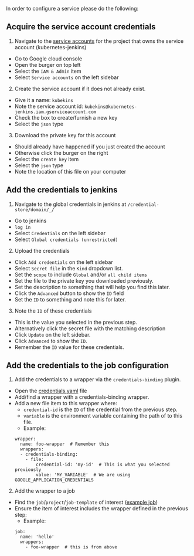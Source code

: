 In order to configure a service please do the following:

## Acquire the service account credentials

1. Navigate to the [service accounts] for the project that owns the service
   account (kubernetes-jenkins)
  - Go to Google cloud console
  - Open the burger on top left
  - Select the `IAM & Admin` item
  - Select `Service accounts` on the left sidebar
2. Create the service account if it does not already exist.
  - Give it a name: `kubekins`
  - Note the service account id: `kubekins@kubernetes-jenkins.iam.gserviceaccount.com`
  - Check the box to create/furnish a new key
  - Select the `json` type
3. Download the private key for this account
  - Should already have happened if you just created the account
  - Otherwise click the burger on the right
  - Select the `create key` item
  - Select the `json` type
  - Note the location of this file on your computer

## Add the credentials to jenkins

1. Navigate to the global credentials in jenkins at `/credential-store/domain/_/`
  - Go to jenkins
  - `log in`
  - Select `Credentials` on the left sidebar
  - Select `Global credentials (unrestricted)`
2. Upload the credentials
  - Click `Add credentials` on the left sidebar
  - Select `Secret file` in the `Kind` dropdown list.
  - Set the `scope` to include `Global` and/or `all child items`
  - Set the file to the private key you downloaded previously.
  - Set the description to something that will help you find this later.
  - Click the `Advanced` button to show the `ID` field
  - Set the `ID` to something and note this for later.
3. Note the `ID` of these credentials
  - This is the value you selected in the previous step.
  - Alternatively click the secret file with the matching description
  - Click `Update` on the left sidebar.
  - Click `Advanced` to show the `ID`.
  - Remember the `ID` value for these credentials.

## Add the credentials to the job configuration

1. Add the credentials to a wrapper via the `credentials-binding` plugin.
  - Open the [credentials.yaml] file
  - Add/find a wrapper with a credentials-binding wrapper.
  - Add a new file item to this wrapper where:
    - `credential-id` is the `ID` of the credential from the previous step.
    - `variable` is the environment variable containing the path of to this
      file.
    -  Example:
    ```
    wrapper:
      name: foo-wrapper  # Remember this
      wrappers:
      - credentials-binding:
        - file:
            credential-id: 'my-id'  # This is what you selected previously
            value: 'MY_VARIABLE'  # We are using GOOGLE_APPLICATION_CREDENTIALS
    ```
2. Add the wrapper to a job
  - Find the `job`/`project`/`job-template` of interest ([example job])
  - Ensure the item of interest includes the wrapper defined in the previous
    step:
    - Example:
    ```
    job:
      name: 'hello'
      wrappers:
        - foo-wrapper  # this is from above
    ```


[credentials.yaml]: ./job-configs/kubernetes-jenkins/credentials.yaml
[example job]: ./job-configs/kubernetes-jenkins/kubernetes-e2e-gce.yaml#L40
[service accounts]: https://console.developers.google.com/iam-admin/serviceaccounts/project
